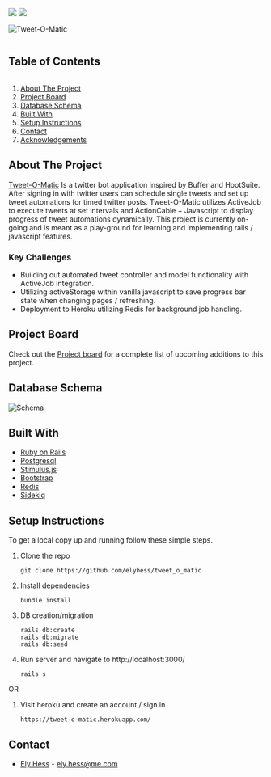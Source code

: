 <!-- Shields -->
![](https://img.shields.io/badge/Rails-6.1.3.1-informational?style=flat&logo=<LOGO_NAME>&logoColor=white&color=2bbc8a)
![](https://img.shields.io/badge/Ruby-2.5.3-orange)


![Tweet-O-Matic](https://github.com/elyhess/tweet_o_matic/blob/main/header.png)
<!-- TABLE OF CONTENTS -->
<summary><h2 style="display: inline-block">Table of Contents</h2></summary>
<ol>
  <li><a href="#about-the-project">About The Project</a>
  <li><a href="#project-board">Project Board</a></li>
  <li><a href="#database-schema">Database Schema</a></li>
  <li><a href="#built-with">Built With</a>
  <li><a href="#setup-instructions">Setup Instructions</a></li>
  <li><a href="#contact">Contact</a></li>
  <li><a href="#acknowledgements">Acknowledgements</a></li>
</ol>


<!-- ABOUT THE PROJECT -->
## About The Project

[Tweet-O-Matic](https://tweet-o-matic.herokuapp.com/) Is a twitter bot application inspired by Buffer and HootSuite. After signing in with twitter users can schedule single tweets and set up tweet automations for timed twitter posts. Tweet-O-Matic utilizes ActiveJob to execute tweets at set intervals and ActionCable + Javascript to display progress of tweet automations dynamically. This project is currently on-going and is meant as a play-ground for learning and implementing rails / javascript features.

### Key Challenges
- Building out automated tweet controller and model functionality with ActiveJob integration.
- Utilizing activeStorage within vanilla javascript to save progress bar state when changing pages / refreshing.
- Deployment to Heroku utilizing Redis for background job handling.

<!-- PROJECT BOARD -->
## Project Board
Check out the [Project board](https://github.com/elyhess/tweet_o_matic/projects/1) for a complete list of upcoming additions to this project.

<!-- DATABBASE SCHEMA -->
## Database Schema

![Schema](https://github.com/elyhess/tweet_o_matic/blob/main/schema.png)

<!-- BUILT WITH -->
## Built With

* [Ruby on Rails](https://rubyonrails.org/)
* [Postgresql](https://www.postgresql.org/)
* [Stimulus.js](https://stimulus.hotwire.dev/)
* [Bootstrap](https://getbootstrap.com/)
* [Redis](https://redis.io/)
* [Sidekiq](https://sidekiq.org/)

<!-- SETUP INSTRUCTIONS -->
## Setup Instructions
To get a local copy up and running follow these simple steps.

1. Clone the repo
   ```
   git clone https://github.com/elyhess/tweet_o_matic
   ```
2. Install dependencies
   ```
   bundle install
   ```
3. DB creation/migration
   ```
   rails db:create
   rails db:migrate
   rails db:seed
   ```
4. Run server and navigate to http://localhost:3000/
   ```
   rails s
   ```
OR

1. Visit heroku and create an account / sign in
   ```
   https://tweet-o-matic.herokuapp.com/
   ```

<!-- CONTACT -->
## Contact
* [Ely Hess](https://github.com/elyhess) - ely.hess@me.com